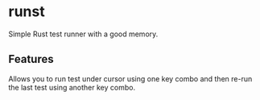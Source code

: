 # runst

Simple Rust test runner with a good memory.

## Features

Allows you to run test under cursor using one key combo and then re-run the last test using another key combo.
